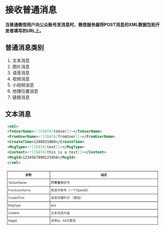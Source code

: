 # 接收普通消息

**当普通微信用户向公众账号发消息时，微信服务器将POST消息的XML数据包到开发者填写的URL上。**

## 普通消息类别

1. 文本消息
2. 图片消息
3. 语音消息
4. 视频消息
5. 小视频消息
6. 地理位置消息
7. 链接消息

## 文本消息

```XML
 <xml>
 <ToUserName><![CDATA[toUser]]></ToUserName>
 <FromUserName><![CDATA[fromUser]]></FromUserName> 
 <CreateTime>1348831860</CreateTime>
 <MsgType><![CDATA[text]]></MsgType>
 <Content><![CDATA[this is a test]]></Content>
 <MsgId>1234567890123456</MsgId>
 </xml>
```

![文本消息报文说明](/images/receive_text_msg.png)
